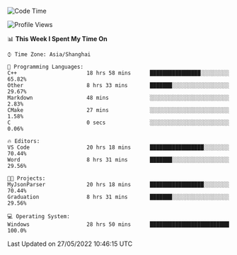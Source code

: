 <!--START_SECTION:waka-->
![Code Time](http://img.shields.io/badge/Code%20Time-64%20hrs%2056%20mins-blue)

![Profile Views](http://img.shields.io/badge/Profile%20Views-18-blue)

📊 **This Week I Spent My Time On** 

```text
⌚︎ Time Zone: Asia/Shanghai

💬 Programming Languages: 
C++                      18 hrs 58 mins      ████████████████░░░░░░░░░   65.82% 
Other                    8 hrs 33 mins       ███████░░░░░░░░░░░░░░░░░░   29.67% 
Markdown                 48 mins             ░░░░░░░░░░░░░░░░░░░░░░░░░   2.83% 
CMake                    27 mins             ░░░░░░░░░░░░░░░░░░░░░░░░░   1.58% 
C                        0 secs              ░░░░░░░░░░░░░░░░░░░░░░░░░   0.06%

🔥 Editors: 
VS Code                  20 hrs 18 mins      █████████████████░░░░░░░░   70.44% 
Word                     8 hrs 31 mins       ███████░░░░░░░░░░░░░░░░░░   29.56%

🐱‍💻 Projects: 
MyJsonParser             20 hrs 18 mins      █████████████████░░░░░░░░   70.44% 
Graduation               8 hrs 31 mins       ███████░░░░░░░░░░░░░░░░░░   29.56%

💻 Operating System: 
Windows                  28 hrs 50 mins      █████████████████████████   100.0%

```


 Last Updated on 27/05/2022 10:46:15 UTC
<!--END_SECTION:waka-->